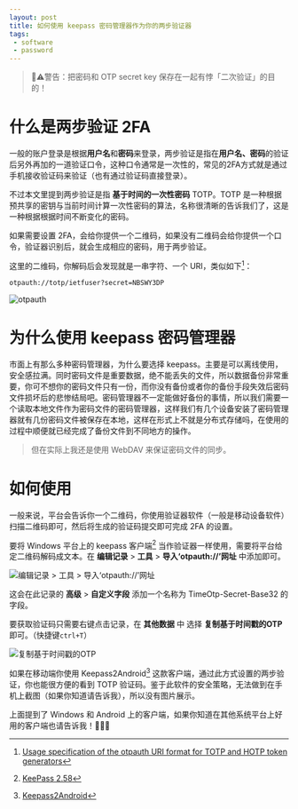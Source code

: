 ```yaml
---
layout: post
title: 如何使用 keepass 密码管理器作为你的两步验证器
tags:
 - software
 - password
---
```


> 🚨⚠警告：把密码和 OTP secret key 保存在一起有悖「二次验证」的目的！

# 什么是两步验证 2FA

一般的账户登录是根据**用户名**和**密码**来登录，两步验证是指在**用户名、密码**的验证后另外再加的一道验证口令，这种口令通常是一次性的，常见的2FA方式就是通过手机接收验证码来验证（也有通过验证码直接登录）。

不过本文里提到两步验证是指 **基于时间的一次性密码** TOTP。TOTP 是一种根据预共享的密钥与当前时间计算一次性密码的算法，名称很清晰的告诉我们了，这是一种根据根据时间不断变化的密码。

如果需要设置 2FA，会给你提供一个二维码，如果没有二维码会给你提供一个口令，验证器识别后，就会生成相应的密码，用于两步验证。

这里的二维码，你解码后会发现就是一串字符、一个 URI，类似如下[^1]：

```
otpauth://totp/ietfuser?secret=NBSWY3DP
```

![otpauth](https://f.skip2.top/i/e5726259ac9a01b539e3af9998c7e9dab02fbffb41d617709c0fbb85ee86260a.png)

# 为什么使用 keepass 密码管理器

市面上有那么多种密码管理器，为什么要选择 keepass。主要是可以离线使用，安全感拉满。同时密码文件是重要数据，绝不能丢失的文件，所以数据备份非常重要，你可不想你的密码文件只有一份，而你没有备份或者你的备份手段失效后密码文件损坏后的悲惨结局吧。密码管理器不一定能做好备份的事情，所以我们需要一个读取本地文件作为密码文件的密码管理器，这样我们有几个设备安装了密码管理器就有几份密码文件被保存在本地，这样在形式上不就是分布式存储吗，在使用的过程中顺便就已经完成了备份文件到不同地方的操作。

> 但在实际上我还是使用 WebDAV 来保证密码文件的同步。

# 如何使用

一般来说，平台会告诉你一个二维码，你使用验证器软件（一般是移动设备软件）扫描二维码即可，然后将生成的验证码提交即可完成 2FA 的设置。

要将 Windows 平台上的 keepass 客户端[^2] 当作验证器一样使用，需要将平台给定二维码解码成文本。在 **编辑记录** > **工具** > **导入‘otpauth://’网址** 中添加即可。

![编辑记录 > 工具 > 导入‘otpauth://’网址](https://f.skip2.top/i/433d4da829e3c87cb28d5557a5c7d3051650849158eca4ecca64f8e12e840974.jpg)

这会在此记录的 **高级** > **自定义字段** 添加一个名称为 TimeOtp-Secret-Base32 的字段。

要获取验证码只需要右键点击记录，在 **其他数据** 中 选择 **复制基于时间戳的OTP** 即可。（快捷键`ctrl+T`）

![复制基于时间戳的OTP](https://f.skip2.top/i/6fa5b11e5b29279c216ac8f170ae91c705aa465463abdb6d90ee8d19a665c0ce.jpg)

如果在移动端你使用 Keepass2Android[^3] 这款客户端，通过此方式设置的两步验证，你也能很方便的看到 TOTP 验证码。鉴于此软件的安全策略，无法做到在手机上截图（如果你知道请告诉我），所以没有图片展示。

上面提到了 Windows 和 Android 上的客户端，如果你知道在其他系统平台上好用的客户端也请告诉我！🙌👀🔎


[^1]:[Usage specification of the otpauth URI format for TOTP and HOTP token generators](https://www.ietf.org/archive/id/draft-linuxgemini-otpauth-uri-00.html)
[^2]:[KeePass 2.58](https://keepass.info/download.html)
[^3]:[Keepass2Android](https://github.com/PhilippC/keepass2android)
